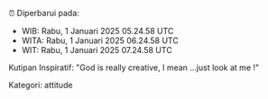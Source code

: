 ⏰ Diperbarui pada:
- WIB: Rabu, 1 Januari 2025 05.24.58 UTC
- WITA: Rabu, 1 Januari 2025 06.24.58 UTC
- WIT: Rabu, 1 Januari 2025 07.24.58 UTC

Kutipan Inspiratif:
"God is really creative, I mean ...just look at me !"


Kategori: attitude

